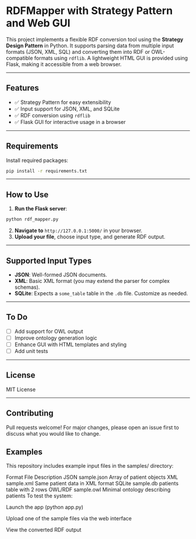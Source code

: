 # RDFMapper with Strategy Pattern and Web GUI

This project implements a flexible RDF conversion tool using the **Strategy Design Pattern** in Python. It supports parsing data from multiple input formats (JSON, XML, SQL) and converting them into RDF or OWL-compatible formats using `rdflib`. A lightweight HTML GUI is provided using Flask, making it accessible from a web browser.

---

## Features
- ✅ Strategy Pattern for easy extensibility
- ✅ Input support for JSON, XML, and SQLite
- ✅ RDF conversion using `rdflib`
- ✅ Flask GUI for interactive usage in a browser

---

## Requirements
Install required packages:
```bash
pip install -r requirements.txt
```

---

## How to Use
1. **Run the Flask server**:
```bash
python rdf_mapper.py
```
2. **Navigate to** `http://127.0.0.1:5000/` in your browser.
3. **Upload your file**, choose input type, and generate RDF output.

---

## Supported Input Types
- **JSON**: Well-formed JSON documents.
- **XML**: Basic XML format (you may extend the parser for complex schemas).
- **SQLite**: Expects a `some_table` table in the `.db` file. Customize as needed.

---

## To Do
- [ ] Add support for OWL output
- [ ] Improve ontology generation logic
- [ ] Enhance GUI with HTML templates and styling
- [ ] Add unit tests

---

## License
MIT License

---

## Contributing
Pull requests welcome! For major changes, please open an issue first to discuss what you would like to change.

## Examples
This repository includes example input files in the samples/ directory:


Format	File	Description
JSON	sample.json	Array of patient objects
XML	sample.xml	Same patient data in XML format
SQLite	sample.db	patients table with 2 rows
OWL/RDF	sample.owl	Minimal ontology describing patients
To test the system:

Launch the app (python app.py)

Upload one of the sample files via the web interface

View the converted RDF output
